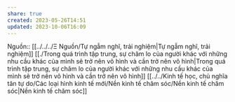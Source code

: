 ```yaml
---
share: true
created: 2023-05-26T14:51
updated: 2023-10-06T16:09
---
```

Nguồn:: [[../../../Ξ Nguồn/Tự ngẫm nghĩ, trải nghiệm|Tự ngẫm nghĩ, trải nghiệm]]
[[./Trong quá trình tập trung, sự chăm lo của người khác với những nhu cầu khác của mình sẽ trở nên vô hình và cần trở nên vô hình|Trong quá trình tập trung, sự chăm lo của người khác với những nhu cầu khác của mình sẽ trở nên vô hình và cần trở nên vô hình]] 
[[../../Kinh tế học, chủ nghĩa tân tự do/Các loại hình kinh tế mới/Nền kinh tế chăm sóc/Nền kinh tế chăm sóc|Nền kinh tế chăm sóc]]
